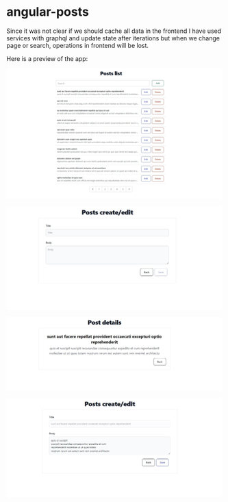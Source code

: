 # angular-posts

Since it was not clear if we should cache all data in the frontend I have used services with graphql and update state after iterations but when we change page or search, operations in frontend will be lost.

Here is a preview of the app:

![Alt text](preview/posts-list.jpg?raw=true "Posts list")

![Alt text](preview/post-add.jpg?raw=true "Add post")

![Alt text](preview/post-details.jpg?raw=true "Preview post")

![Alt text](preview/post-edit.jpg?raw=true "Edit post")
